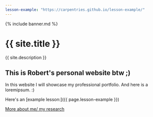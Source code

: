 ```yaml
---
lesson-example: "https://carpentries.github.io/lesson-example/"
---
```


{% include banner.md %}

# {{ site.title }}

{{ site.description }}

## This is Robert's personal website btw ;)

In this website I will showcase my professional portfolio.
And here is a loremipsum. :)

Here's an [example lesson:]({{ page.lesson-example }})

[More about me/ my research](about.md)

[//]: # (This may be the most platform independent comment)
